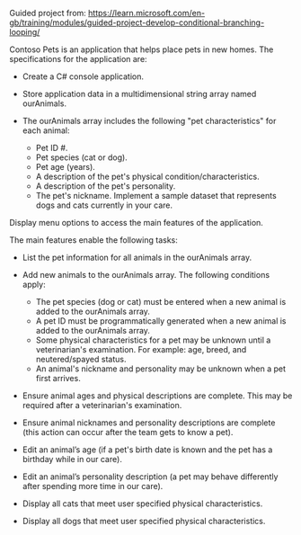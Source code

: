 Guided project from: https://learn.microsoft.com/en-gb/training/modules/guided-project-develop-conditional-branching-looping/

Contoso Pets is an application that helps place pets in new homes. The specifications for the application are:

- Create a C# console application.
- Store application data in a multidimensional string array named ourAnimals.
- The ourAnimals array includes the following "pet characteristics" for each animal:

    - Pet ID #.
    - Pet species (cat or dog).
    - Pet age (years).
    - A description of the pet's physical condition/characteristics.
    - A description of the pet's personality.
    - The pet's nickname.
Implement a sample dataset that represents dogs and cats currently in your care.

Display menu options to access the main features of the application.

The main features enable the following tasks:

- List the pet information for all animals in the ourAnimals array.
- Add new animals to the ourAnimals array. The following conditions apply:

    - The pet species (dog or cat) must be entered when a new animal is added to the ourAnimals array.
    - A pet ID must be programmatically generated when a new animal is added to the ourAnimals array.
    - Some physical characteristics for a pet may be unknown until a veterinarian's examination. For example: age, breed, and neutered/spayed status.
    - An animal's nickname and personality may be unknown when a pet first arrives.

- Ensure animal ages and physical descriptions are complete. This may be required after a veterinarian's examination.
- Ensure animal nicknames and personality descriptions are complete (this action can occur after the team gets to know a pet).
- Edit an animal’s age (if a pet's birth date is known and the pet has a birthday while in our care).
- Edit an animal’s personality description (a pet may behave differently after spending more time in our care).
- Display all cats that meet user specified physical characteristics.
- Display all dogs that meet user specified physical characteristics.